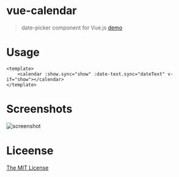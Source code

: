 # vue-calendar

> date-picker component for Vue.js [demo](http://sw2016.h5.88h5.cn/profile)

# Usage
```vue
<template>
	<calendar :show.sync="show" :date-text.sync="dateText" v-if="show"></calendar>
</template>
```

# Screenshots

![screenshot](https://github.com/ihanyang/vue-calendar/blob/master/screenshot.gif)

# Liceense
[The MIT License](http://opensource.org/licenses/MIT)